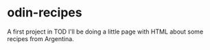# odin-recipes
A first project in TOD
I'll be doing a little page with HTML about some recipes from Argentina.

